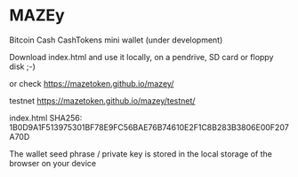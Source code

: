# MAZEy

Bitcoin Cash CashTokens mini wallet (under development)

Download index.html and use it locally, on a pendrive, SD card or floppy disk ;-)

or check https://mazetoken.github.io/mazey/

testnet https://mazetoken.github.io/mazey/testnet/

index.html SHA256: 1B0D9A1F513975301BF78E9FC56BAE76B74610E2F1C8B283B3806E00F207A70D

The wallet seed phrase / private key is stored in the local storage of the browser on your device